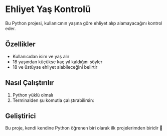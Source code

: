 # Ehliyet Yaş Kontrolü

Bu Python projesi, kullanıcının yaşına göre ehliyet alıp alamayacağını kontrol eder.

## Özellikler
- Kullanıcıdan isim ve yaş alır
- 18 yaşından küçükse kaç yıl kaldığını söyler
- 18 ve üstüyse ehliyet alabileceğini belirtir

## Nasıl Çalıştırılır
1. Python yüklü olmalı
2. Terminalden şu komutla çalıştırabilirsin:

## Geliştirici
Bu proje, kendi kendine Python öğrenen biri olarak ilk projelerimden biridir 🚀
